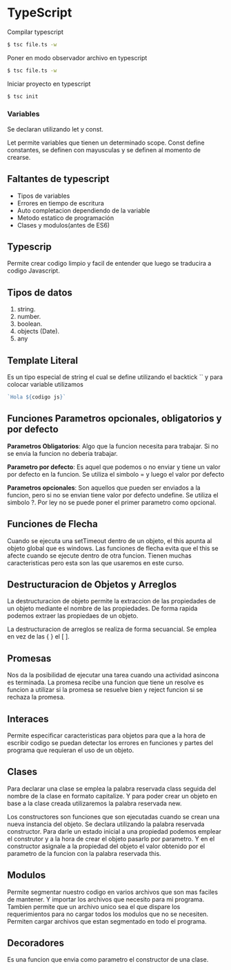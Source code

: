 # TypeScript

Compilar typescript
```bash
$ tsc file.ts -w
```

Poner en modo observador archivo en typescript
```bash
$ tsc file.ts -w
```
Iniciar proyecto en typescript
```bash
$ tsc init
```

### Variables 
Se declaran utilizando let y const.

Let permite variables que tienen un determinado scope.
Const define constantes, se definen con mayusculas y se definen al momento de crearse.

## Faltantes de typescript

- Tipos de variables
- Errores en tiempo de escritura
- Auto completacion dependiendo de la variable
- Metodo estatico de programación
- Clases y modulos(antes de ES6)

## Typescrip 
Permite crear codigo limpio y facil de entender que luego se traducira a codigo Javascript.

## Tipos de datos

1. string.
2. number.
3. boolean.
4. objects (Date).
5. any

## Template Literal
Es un tipo especial de string el cual se define utilizando el backtick `` y para colocar variable utilizamos 
```typescript
`Hola ${codigo js}`  
```
## Funciones Parametros opcionales, obligatorios y por defecto

__Parametros Obligatorios__: Algo que la funcion necesita para trabajar. Si no se envia la funcion no deberia trabajar.

__Parametro por defecto__: Es aquel que podemos o no enviar y tiene un valor por defecto en la funcion. Se utiliza el simbolo = y luego el valor por defecto

__Parametros opcionales__: Son aquellos que pueden ser enviados a la funcion, pero si no se envian tiene valor por defecto undefine. Se utiliza el simbolo ?. Por ley no se puede poner el primer parametro como opcional. 

## Funciones de Flecha

 Cuando se ejecuta una setTimeout dentro de un objeto, el this apunta al objeto global que es windows. Las funciones de flecha evita que el this se afecte cuando se ejecute dentro de otra funcion. Tienen muchas caracteristicas pero esta son las que usaremos en este curso. 

## Destructuracion de Objetos y Arreglos


La destructuracion de objeto permite la extraccion de las propiedades de un objeto mediante el nombre de las propiedades. De forma rapida podemos extraer las propiedaes de un objeto.

La destructuracion de arreglos se realiza de forma secuancial. Se emplea en vez de las { } el  [ ]. 


## Promesas
Nos da la posibilidad de ejecutar una tarea cuando una actividad asincona es terminada. La promesa recibe una funcion que tiene un resolve es funcion a utilizar si la promesa se resuelve bien y reject funcion si se rechaza la promesa.


## Interaces 

Permite especificar caracteristicas para objetos para que a la hora de escribir codigo se puedan detectar los errores en funciones y partes del programa que requieran el uso de un objeto.

## Clases

Para declarar una clase se emplea la palabra reservada class seguida del nombre de la clase en formato capitalize. Y para poder crear un objeto en base a la clase creada utilizaremos la palabra reservada new.

Los constructores son funciones que son ejecutadas cuando se crean una nueva instancia del objeto. Se declara utilizando la palabra reservada constructor.
Para darle un estado inicial a una propiedad podemos emplear el construtor y a la hora de crear el objeto pasarlo por parametro. Y en el constructor asignale a la propiedad del objeto el valor obtenido por el parametro de la funcion con la palabra reservada this.


## Modulos

Permite segmentar nuestro codigo en varios archivos que son mas faciles de mantener. Y importar los archivos que necesito para mi programa. Tambien permite que un archivo unico sea el que dispare los requerimientos para no cargar todos los modulos que no se necesiten.
Permiten cargar archivos que estan segmentado en todo el programa.


## Decoradores 
Es una funcion que envia como parametro el constructor de una clase.